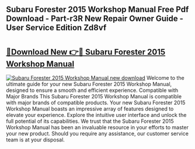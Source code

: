 ## Subaru Forester 2015 Workshop Manual Free Pdf Download - Part-r3R New Repair Owner Guide - User Service Edition Zd8vf

# <h2><a href="http://bc47667.oget.top/?id=Subaru+Forester+2015+Workshop+Manual">🔗Download New 👉🔴 Subaru Forester 2015 Workshop Manual</a></h2>

[![Subaru Forester 2015 Workshop Manual new download](https://i.imgur.com/5g1atiW.png)](http://bc47667.oget.top/?id=Subaru+Forester+2015+Workshop+Manual)
Welcome to the ultimate guide for your new Subaru Forester 2015 Workshop Manual, designed to ensure a smooth and efficient experience. Compatible with Major Brands This Subaru Forester 2015 Workshop Manual is compatible with major brands of compatible products. Your new Subaru Forester 2015 Workshop Manual boasts an impressive array of features designed to elevate your experience. Explore the intuitive user interface and unlock the full potential of its capabilities. We trust that the Subaru Forester 2015 Workshop Manual has been an invaluable resource in your efforts to master your new product. Should you require any assistance, our customer service team is at your disposal.

